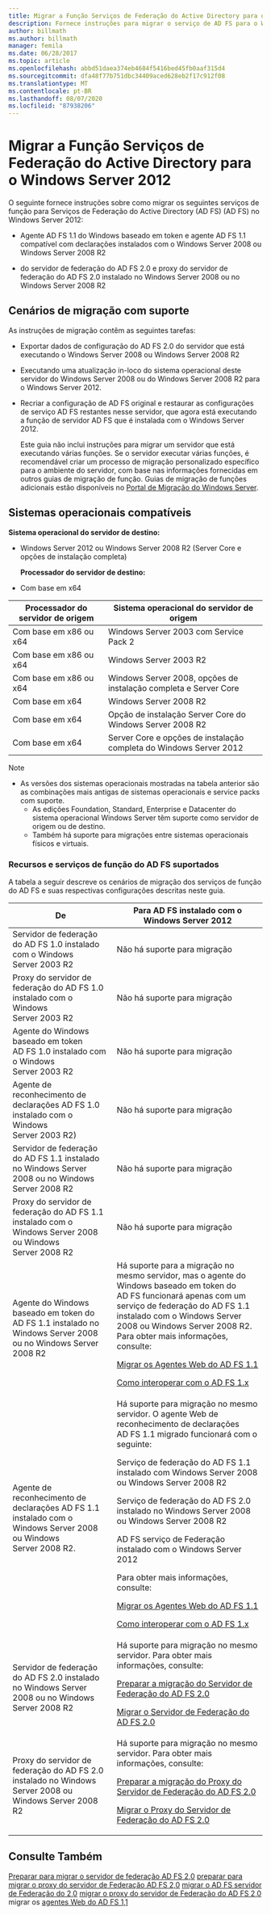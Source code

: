 ```yaml
---
title: Migrar a Função Serviços de Federação do Active Directory para o Windows Server 2012
description: Fornece instruções para migrar o serviço de AD FS para o Windows Server 2012.
author: billmath
ms.author: billmath
manager: femila
ms.date: 06/28/2017
ms.topic: article
ms.openlocfilehash: abbd51daea374eb4684f5416bed45fb0aaf315d4
ms.sourcegitcommit: dfa48f77b751dbc34409aced628eb2f17c912f08
ms.translationtype: MT
ms.contentlocale: pt-BR
ms.lasthandoff: 08/07/2020
ms.locfileid: "87938206"
---
```

# <a name="migrate-active-directory-federation-services-role-services-to-windows-server-2012"></a>Migrar a Função Serviços de Federação do Active Directory para o Windows Server 2012

O seguinte fornece instruções sobre como migrar os seguintes serviços de função para Serviços de Federação do Active Directory (AD FS) (AD FS) no Windows Server 2012:

-   Agente AD FS 1.1 do Windows baseado em token e agente AD FS 1.1 compatível com declarações instalados com o Windows Server 2008 ou Windows Server 2008 R2

-   do servidor de federação do AD FS 2.0 e proxy do servidor de federação do AD FS 2.0 instalado no Windows Server 2008 ou no Windows Server 2008 R2

## <a name="supported-migration-scenarios"></a>Cenários de migração com suporte
 As instruções de migração contêm as seguintes tarefas:

- Exportar dados de configuração do AD FS 2.0 do servidor que está executando o Windows Server 2008 ou Windows Server 2008 R2

- Executando uma atualização in-loco do sistema operacional deste servidor do Windows Server 2008 ou do Windows Server 2008 R2 para o Windows Server 2012.

- Recriar a configuração de AD FS original e restaurar as configurações de serviço AD FS restantes nesse servidor, que agora está executando a função de servidor AD FS que é instalada com o Windows Server 2012.

  Este guia não inclui instruções para migrar um servidor que está executando várias funções. Se o servidor executar várias funções, é recomendável criar um processo de migração personalizado específico para o ambiente do servidor, com base nas informações fornecidas em outros guias de migração de função. Guias de migração de funções adicionais estão disponíveis no [Portal de Migração do Windows Server](https://go.microsoft.com/fwlink/?LinkId=247608).

## <a name="supported-operating-systems"></a>Sistemas operacionais compatíveis
 **Sistema operacional do servidor de destino:**


- Windows Server 2012 ou Windows Server 2008 R2 (Server Core e opções de instalação completa)

  **Processador do servidor de destino:**


- Com base em x64

|Processador do servidor de origem|Sistema operacional do servidor de origem|
|-----|-----|
|Com base em x86 ou x64|Windows Server 2003 com Service Pack 2|
|Com base em x86 ou x64|Windows Server 2003 R2|
|Com base em x86 ou x64|Windows Server 2008, opções de instalação completa e Server Core|
|Com base em x64|Windows Server 2008 R2|
|Com base em x64|Opção de instalação Server Core do Windows Server 2008 R2|
|Com base em x64|Server Core e opções de instalação completa do Windows Server 2012|

> [!NOTE]
> - As versões dos sistemas operacionais mostradas na tabela anterior são as combinações mais antigas de sistemas operacionais e service packs com suporte.
>   -   As edições Foundation, Standard, Enterprise e Datacenter do sistema operacional Windows Server têm suporte como servidor de origem ou de destino.
>   -   Também há suporte para migrações entre sistemas operacionais físicos e virtuais.

### <a name="supported-ad-fs-role-services-and-features"></a>Recursos e serviços de função do AD FS suportados
 A tabela a seguir descreve os cenários de migração dos serviços de função do AD FS e suas respectivas configurações descritas neste guia.

|De|Para AD FS instalado com o Windows Server 2012|
|----------|-----|
|Servidor de federação do AD FS 1.0 instalado com o Windows Server 2003 R2|Não há suporte para migração|
|Proxy do servidor de federação do AD FS 1.0 instalado com o Windows Server 2003 R2|Não há suporte para migração|
|Agente do Windows baseado em token AD FS 1.0 instalado com o Windows Server 2003 R2|Não há suporte para migração|
|Agente de reconhecimento de declarações AD FS 1.0 instalado com o Windows Server 2003 R2)|Não há suporte para migração|
|Servidor de federação do AD FS 1.1 instalado no Windows Server 2008 ou no Windows Server 2008 R2|Não há suporte para migração|
|Proxy do servidor de federação do AD FS 1.1 instalado com o Windows Server 2008 ou Windows Server 2008 R2|Não há suporte para migração|
|Agente do Windows baseado em token do AD FS 1.1 instalado no Windows Server 2008 ou no Windows Server 2008 R2|Há suporte para a migração no mesmo servidor, mas o agente do Windows baseado em token do AD FS funcionará apenas com um serviço de federação do AD FS 1.1 instalado com o Windows Server 2008 ou Windows Server 2008 R2. Para obter mais informações, consulte:<p> [Migrar os Agentes Web do AD FS 1.1](migrate-the-ad-fs-web-agent.md)<p> [Como interoperar com o AD FS 1.x](Interoperating-with-AD-FS-1.x.md)|
|Agente de reconhecimento de declarações AD FS 1.1 instalado com o Windows Server 2008 ou Windows Server 2008 R2.|Há suporte para migração no mesmo servidor. O agente Web de reconhecimento de declarações AD FS 1.1 migrado funcionará com o seguinte:<p> Serviço de federação do AD FS 1.1 instalado com Windows Server 2008 ou Windows Server 2008 R2<p> Serviço de federação do AD FS 2.0 instalado no Windows Server 2008 ou Windows Server 2008 R2<p> AD FS serviço de Federação instalado com o Windows Server 2012<p> Para obter mais informações, consulte:<p> [Migrar os Agentes Web do AD FS 1.1](migrate-the-ad-fs-web-agent.md)<p> [Como interoperar com o AD FS 1.x](Interoperating-with-AD-FS-1.x.md)|
|Servidor de federação do AD FS 2.0 instalado no Windows Server 2008 ou no Windows Server 2008 R2|Há suporte para migração no mesmo servidor. Para obter mais informações, consulte:<p> [Preparar a migração do Servidor de Federação do AD FS 2.0](prepare-to-migrate-ad-fs-fed-server.md)<p> [Migrar o Servidor de Federação do AD FS 2.0](migrate-the-ad-fs-fed-server.md)|
|Proxy do servidor de federação do AD FS 2.0 instalado no Windows Server 2008 ou Windows Server 2008 R2|Há suporte para migração no mesmo servidor.  Para obter mais informações, consulte:<p> [Preparar a migração do Proxy do Servidor de Federação do AD FS 2.0](prepare-to-migrate-ad-fs-fed-proxy.md)<p> [Migrar o Proxy do Servidor de Federação do AD FS 2.0](migrate-the-ad-fs-2-fed-server-proxy.md)|

## <a name="see-also"></a>Consulte Também
 [Preparar para migrar o servidor de federação AD FS 2,0](prepare-to-migrate-ad-fs-fed-server.md) [preparar para migrar o proxy do servidor de Federação AD FS 2,0](prepare-to-migrate-ad-fs-fed-proxy.md) [migrar o AD FS servidor de Federação do 2,0](migrate-the-ad-fs-fed-server.md) [migrar o proxy do servidor de Federação do AD FS 2,0](migrate-the-ad-fs-2-fed-server-proxy.md) migrar os [agentes Web do AD FS 1,1](migrate-the-ad-fs-web-agent.md)